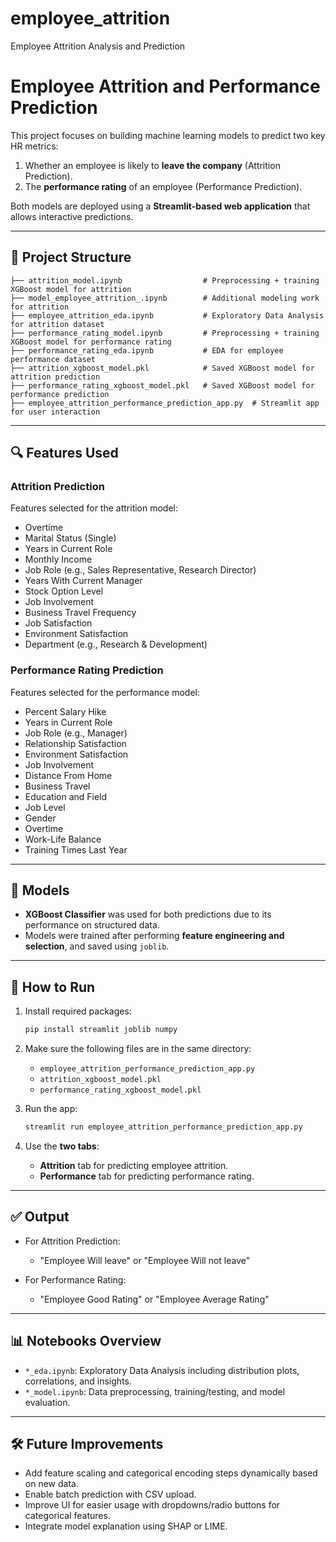 # employee_attrition
Employee Attrition Analysis and Prediction

# Employee Attrition and Performance Prediction

This project focuses on building machine learning models to predict two key HR metrics:
1. Whether an employee is likely to **leave the company** (Attrition Prediction).
2. The **performance rating** of an employee (Performance Prediction).

Both models are deployed using a **Streamlit-based web application** that allows interactive predictions.

---

## 📁 Project Structure

```
├── attrition_model.ipynb                  # Preprocessing + training XGBoost model for attrition
├── model_employee_attrition_.ipynb        # Additional modeling work for attrition
├── employee_attrition_eda.ipynb           # Exploratory Data Analysis for attrition dataset
├── performance_rating_model.ipynb         # Preprocessing + training XGBoost model for performance rating
├── performance_rating_eda.ipynb           # EDA for employee performance dataset
├── attrition_xgboost_model.pkl            # Saved XGBoost model for attrition prediction
├── performance_rating_xgboost_model.pkl   # Saved XGBoost model for performance prediction
├── employee_attrition_performance_prediction_app.py  # Streamlit app for user interaction
```

---

## 🔍 Features Used

### Attrition Prediction
Features selected for the attrition model:
- Overtime
- Marital Status (Single)
- Years in Current Role
- Monthly Income
- Job Role (e.g., Sales Representative, Research Director)
- Years With Current Manager
- Stock Option Level
- Job Involvement
- Business Travel Frequency
- Job Satisfaction
- Environment Satisfaction
- Department (e.g., Research & Development)

### Performance Rating Prediction
Features selected for the performance model:
- Percent Salary Hike
- Years in Current Role
- Job Role (e.g., Manager)
- Relationship Satisfaction
- Environment Satisfaction
- Job Involvement
- Distance From Home
- Business Travel
- Education and Field
- Job Level
- Gender
- Overtime
- Work-Life Balance
- Training Times Last Year

---

## 🧠 Models

- **XGBoost Classifier** was used for both predictions due to its performance on structured data.
- Models were trained after performing **feature engineering and selection**, and saved using `joblib`.

---

## 🚀 How to Run

1. Install required packages:
    ```bash
    pip install streamlit joblib numpy
    ```

2. Make sure the following files are in the same directory:
    - `employee_attrition_performance_prediction_app.py`
    - `attrition_xgboost_model.pkl`
    - `performance_rating_xgboost_model.pkl`

3. Run the app:
    ```bash
    streamlit run employee_attrition_performance_prediction_app.py
    ```

4. Use the **two tabs**:
    - **Attrition** tab for predicting employee attrition.
    - **Performance** tab for predicting performance rating.

---

## ✅ Output

- For Attrition Prediction:
  - "Employee Will leave" or "Employee Will not leave"
  
- For Performance Rating:
  - "Employee Good Rating" or "Employee Average Rating"

---

## 📊 Notebooks Overview

- `*_eda.ipynb`: Exploratory Data Analysis including distribution plots, correlations, and insights.
- `*_model.ipynb`: Data preprocessing, training/testing, and model evaluation.

---

## 🛠️ Future Improvements

- Add feature scaling and categorical encoding steps dynamically based on new data.
- Enable batch prediction with CSV upload.
- Improve UI for easier usage with dropdowns/radio buttons for categorical features.
- Integrate model explanation using SHAP or LIME.

